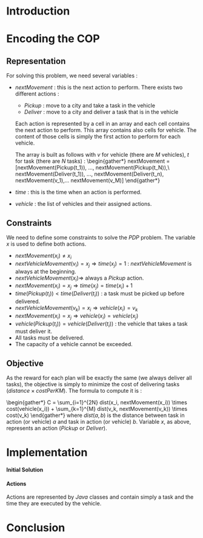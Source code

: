# Introduction

# Encoding the COP

## Representation

For solving this problem, we need several variables :

* *nextMovement* : this is the next action to perform. There exists two different actions :
    * *Pickup* : move to a city and take a task in the vehicle
    * *Deliver* : move to a city and deliver a task that is in the vehicle

    Each action is represented by a cell in an array and each cell contains the next action to perform. This array contains also cells for vehicle. The content of those cells is simply the first action to perform for each vehicle.

    The array is built as follows with $v$ for vehicle (there are $M$ vehicles), $t$ for task (there are $N$ tasks) :
    \begin{gather*}
    nextMovement = [nextMovement(Pickup(t_1)), ..., nextMovement(Pickup(t_N)),\\
    nextMovement(Deliver(t_1)), ..., nextMovement(Deliver(t_n), nextMovement(v_1),... nextMovement(v_M)]
    \end{gather*}
* *time* : this is the time when an action is performed.
* *vehicle* : the list of vehicles and their assigned actions.

## Constraints

We need to define some constraints to solve the *PDP* problem. The variable $x$ is used to define both actions.

* $nextMovement(x_i) \neq x_i$
* $nextVehicleMovement(v_i) = x_j \Rightarrow time(x_j) = 1$ : $nextVehicleMovement$ is always at the beginning.
* $nextVehicleMovement(x_i) \Rightarrow$ always a *Pickup* action.
* $nextMovement(x_i) = x_j \Rightarrow time(x_j) = time(x_i) + 1$
* $time(Pickup(t_i)) < time(Deliver(t_i))$ : a task must be picked up before delivered.
* $nextVehicleMovement(v_k) = x_i \Rightarrow vehicle(x_i) = v_k$
* $nextMovement(x_i) = x_j \Rightarrow vehicle(x_i) = vehicle(x_j)$
* $vehicle(Pickup(t_i)) = vehicle(Deliver(t_i))$ : the vehicle that takes a task must deliver it.
* All tasks must be delivered.
* The capacity of a vehicle cannot be exceeded.

## Objective

As the reward for each plan will be exactly the same (we always deliver all tasks), the objective is simply to minimize the cost of delivering tasks ($distance \times costPerKM$). The formula to compute it is :

\begin{gather*}
  C = \sum_{i=1}^{2N} dist(x_i, nextMovement(x_i)) \times cost(vehicle(x_i)) + \sum_{k=1}^{M} dist(v_k, nextMovement(v_k)) \times cost(v_k)
\end{gather*}
where $dist(a,b)$ is the distance between task in action (or vehicle) $a$ and task in action (or vehicle) $b$. Variable $x$, as above, represents an action (*Pickup* or *Deliver*).

# Implementation

#### Initial Solution

#### Actions 

Actions are represented by *Java* classes and contain simply a task and the time they are executed by the vehicle.

# Conclusion
